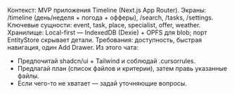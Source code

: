 Контекст: MVP приложения Timeline (Next.js App Router).
Экраны: /timeline (день/неделя + погода + офферы), /search, /tasks, /settings.
Ключевые сущности: event, task, place, specialist, offer, weather.
Хранилище: Local-first — IndexedDB (Dexie) + OPFS для blob; порт EntityStore скрывает детали.
Требования: доступность, быстрая навигация, один Add Drawer.
Из этого чата:
- Предпочитай shadcn/ui + Tailwind и соблюдай .cursorrules.
- Предлагай план (список файлов и критерии), затем правь указанные файлы.
- Если чего-то не хватает — задай уточняющие вопросы.
